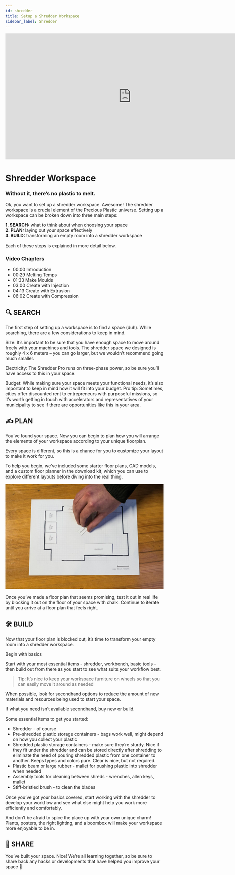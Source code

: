 ```yaml
---
id: shredder
title: Setup a Shredder Workspace
sidebar_label: Shredder
---
```

<div class="videocontainer">
  <iframe width="800" height="400" src="https://www.youtube.com/embed/LoQBlDagJSY" frameborder="0" allow="accelerometer; autoplay; encrypted-media; gyroscope; picture-in-picture" allowfullscreen></iframe>
</div>

<style>
:root {
  --highlight: #37b4a3;
  --hover: #37b4a3;
}
</style>

# Shredder Workspace

<div class="videoChapters">
<div class="videoChaptersMain">

### Without it, there’s no plastic to melt.

Ok, you want to set up a shredder workspace. Awesome! The shredder workspace is a crucial element of the Precious Plastic universe. Setting up a workspace can be broken down into three main steps:

<b>1. SEARCH:</b> what to think about when choosing your space<br>
<b>2. PLAN:</b>  laying out your space effectively<br>
<b>3. BUILD:</b>  transforming an empty room into a shredder workspace

Each of these steps is explained in more detail below.


</div>
<div class="videoChaptersSidebar">

### Video Chapters

- 00:00 Introduction
- 00:29 Melting Temps
- 01:33 Make Moulds
- 03:00 Create with Injection
- 04:13 Create with Extrusion
- 06:02 Create with Compression



</div>
</div>


## 🔍 SEARCH

The first step of setting up a workspace is to find a space (duh). While searching, there are a few considerations to keep in mind.


Size: It’s important to be sure that you have enough space to move around freely with your machines and tools. The shredder space we designed is roughly 4 x 6 meters – you can go larger, but we wouldn’t recommend going much smaller.

Electricity: The Shredder Pro runs on three-phase power, so be sure you’ll have access to this in your space.

Budget: While making sure your space meets your functional needs, it’s also important to keep in mind how it will fit into your budget. Pro tip: Sometimes, cities offer discounted rent to entrepreneurs with purposeful missions, so it’s worth getting in touch with accelerators and representatives of your municipality to see if there are opportunities like this in your area.


## ✍️ PLAN

You’ve found your space. Now you can begin to plan how you will arrange the elements of your workspace according to your unique floorplan.

Every space is different, so this is a chance for you to customize your layout to make it work for you.

To help you begin, we’ve included some starter floor plans, CAD models, and a custom floor planner in the download kit, which you can use to explore different layouts before diving into the real thing.

![Shredder Workspace](assets/spaces_shredder.jpg)

Once you’ve made a floor plan that seems promising, test it out in real life by blocking it out on the floor of your space with chalk. Continue to iterate until you arrive at a floor plan that feels right.


## 🛠 BUILD

Now that your floor plan is blocked out, it’s time to transform your empty room into a shredder workspace.

Begin with basics

Start with your most essential items - shredder, workbench, basic tools – then build out from there as you start to see what suits your workflow best.

> Tip: It’s nice to keep your workspace furniture on wheels so that you can easily move it around as needed

When possible, look for secondhand options to reduce the amount of new materials and resources being used to start your space.

If what you need isn’t available secondhand, buy new or build.

Some essential items to get you started:

- Shredder - of course
- Pre-shredded plastic storage containers - bags work well, might depend on how you collect your plastic
- Shredded plastic storage containers - make sure they’re sturdy. Nice if they fit under the shredder and can be stored directly after shredding to eliminate the need of pouring shredded plastic from one container to another. Keeps types and colors pure. Clear is nice, but not required.
- Plastic beam or large rubber - mallet for pushing plastic into shredder when needed
- Assembly tools for cleaning between shreds - wrenches, allen keys, mallet
- Stiff-bristled brush - to clean the blades


Once you’ve got your basics covered, start working with the shredder to develop your workflow and see what else might help you work more efficiently and comfortably.

And don’t be afraid to spice the place up with your own unique charm! Plants, posters, the right lighting, and a boombox will make your workspace more enjoyable to be in.

## 👋 SHARE

You’ve built your space. Nice! We’re all learning together, so be sure to share back any hacks or developments that have helped you improve your space 🙂
